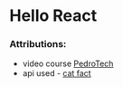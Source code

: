# Hello React

### Attributions:

- video course [PedroTech](https://www.youtube.com/watch?v=f55qeKGgB_M&t=8925s)
- api used - [cat fact](https://catfact.ninja/fact)

